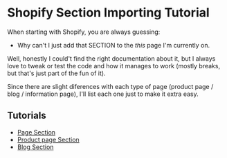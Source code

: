 # Shopify Section Importing Tutorial
When starting with Shopify, you are always guessing:
- Why can't I just add that SECTION to the *this* page I'm currently on.

Well, honestly I could't find the right documentation about it, but I always love to tweak or test the code and how it manages to work (mostly breaks, but that's just part of the fun of it).

Since there are slight diferences with each type of page (product page / blog / information page), I'll list each one just to make it extra easy.

Tutorials 
------
- [Page Section](#)
- [Product page Section](#)
- [Blog Section](#)
